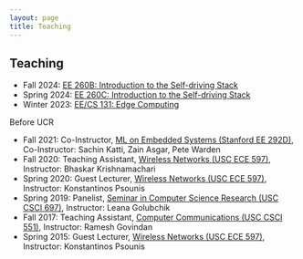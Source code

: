 ```yaml
---
layout: page
title: Teaching
---
```


## Teaching
* Fall 2024:  [EE 260B: Introduction to the Self-driving Stack](https://ucr-cisl.github.io/EE260/fall24/)
* Spring 2024:  [EE 260C: Introduction to the Self-driving Stack](https://ucr-cisl.github.io/EE260/spring24/)
* Winter 2023:  [EE/CS 131: Edge Computing](https://ucr-cisl.github.io/EECS131/winter23/) 

Before UCR
* Fall 2021:    Co-Instructor, [ML on Embedded Systems (Stanford EE 292D)](https://ee292d.github.io/), Co-Instructor: Sachin Katti, Zain Asgar, Pete Warden
* Fall 2020:    Teaching Assistant, [Wireless Networks (USC ECE 597)](https://classes.usc.edu/term-20203/course/ee-597/), Instructor: Bhaskar Krishnamachari
* Spring 2020:  Guest Lecturer, [Wireless Networks (USC ECE 597)](https://classes.usc.edu/term-20201/course/ee-597/), Instructor: Konstantinos Psounis
* Spring 2019:  Panelist, [Seminar in Computer Science Research (USC CSCI 697)](https://web-app.usc.edu/ws/soc_archive/soc/term-20191/course/csci-697/), Instructor: Leana Golubchik
* Fall 2017:    Teaching Assistant, [Computer Communications (USC CSCI 551)](https://docs.google.com/document/d/1EzXO5WKGVK2lgIF03YsxD8MnEP25DFAC2taS7EbFupY/edit?usp=sharing), Instructor: Ramesh Govindan
* Spring 2015:  Guest Lecturer, [Wireless Networks (USC ECE 597)](https://classes.usc.edu/term-20151/course/ee-597/), Instructor: Konstantinos Psounis 
